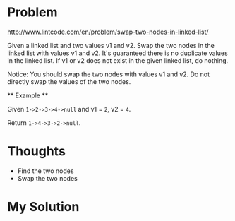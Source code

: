 # Problem

http://www.lintcode.com/en/problem/swap-two-nodes-in-linked-list/

Given a linked list and two values v1 and v2. Swap the two nodes in the linked list with values v1 and v2. It's guaranteed there is no duplicate values in the linked list. If v1 or v2 does not exist in the given linked list, do nothing.

Notice: You should swap the two nodes with values v1 and v2. Do not directly swap the values of the two nodes.

** Example **

Given ```1->2->3->4->null``` and v1 = ```2```, v2 = ```4```. 

Return ```1->4->3->2->null```. 

# Thoughts

- Find the two nodes
- Swap the two nodes

# My Solution

